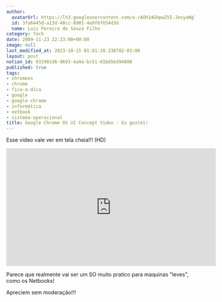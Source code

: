 ```yaml
---
author:
  avatarUrl: https://lh3.googleusercontent.com/a-/AOh14GhpwZVI-JevyaNgTdlrOT6YN20cI6V9Kxtq38Ij8AQ=s100
  id: 3fa6445d-a13d-40cc-8901-4a9f6f654d3d
  name: Luiz Pereira de Souza Filho
category: Tech
date: 2009-11-23 22:23:00+00:00
image: null
last_modified_at: 2023-10-15 01:01:20.230782-03:00
layout: post
notion_id: 031981d6-9693-4a9a-bc51-01bd56d94808
published: true
tags:
- chromeos
- chrome
- fica-a-dica
- google
- google-chrome
- informática
- netbook
- sistema-operacional
title: Google Chrome OS UI Concept Video - Eu gostei!
---
```


Esse video vale ver em tela cheia!!! (HD)

<iframe width="560" height="315" src="https://www.youtube-nocookie.com/embed/hJ57xzo287U" frameborder="0" allow="accelerometer; autoplay; encrypted-media; gyroscope; picture-in-picture" allowfullscreen></iframe>

Parece que realmente vai ser um SO muito pratico para maquinas "leves", como os Netbooks!

Apreciem sem moderação!!!
